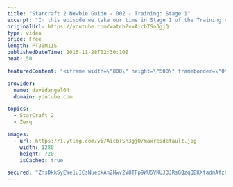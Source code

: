 ```yaml
---
title: "Starcraft 2 Newbie Guide - 002 - Training: Stage 1"
excerpt: "In this episode we take our time in Stage 1 of the Training section of Starcraft 2.  Starcraft 2 Newbie Guide Playlist: https://www.youtube.com/playlist?list=PL5UmyuxWKXvrNOHKIp9VWkMMikqE9AOxZ  Other places to find my stuff: Twitter: http://twitter.com/davidangel64 Twitch: http://twitch.tv/davidangel64"
originalUrl: https://youtube.com/watch?v=AicbTSn3gjQ
type: video
price: Free
length: PT30M11S
publishedDateTime: 2015-11-28T02:30:10Z
heat: 50

featuredContent: "<iframe width=\"800\" height=\"500\" frameborder=\"0\" src=\"https://www.youtube.com/embed/AicbTSn3gjQ\" allow=\"accelerometer; autoplay; encrypted-media; gyroscope; picture-in-picture\" allowfullscreen></iframe>"

provider:
  name: davidangel64
  domain: youtube.com

topics:
  - StarCraft 2
  - Zerg

images:
  - url: https://i.ytimg.com/vi/AicbTSn3gjQ/maxresdefault.jpg
    width: 1280
    height: 720
    isCached: true

secured: "ZnsDkkSyEWe1uICsNueckAn2Hwv2V8TFp9WU5VKUJ3JRsGQzqQBKXtadnAfzhLC4If0OjUlsTdZ4sDH2pljRge7mFOatX8j19PrSG9qSSpcJlJNDmtmuElApRAZIcF0Wurjkct1ciD1OZsrYFQZ4VZnetBewLta1WjwNjhfGmyEbah6a/83FLUXkVHIT6GhaO/cTMdRqCrSOQyaazWjOl1TafaHJN5SoSAXGiU2xeGLqr80/DbfWk4j9RuTkb8haKoosneMjUDej09Y9tSQeshxEpMmbRt1IbsytSEfhgF20LI92IsD/6N435wlaDc4v+lMFJAz8351KzxysUYAyyjks1qW19A+0g9qezO2O2HKF4n8D9yX2tr20/gl5oqRHDComRUmmT3yJfG6et0xDe6GdZmwcqrHli/qOPC9RLQ8=;aXgopKOqVaE4RQ8aciCQqQ=="
---
```


